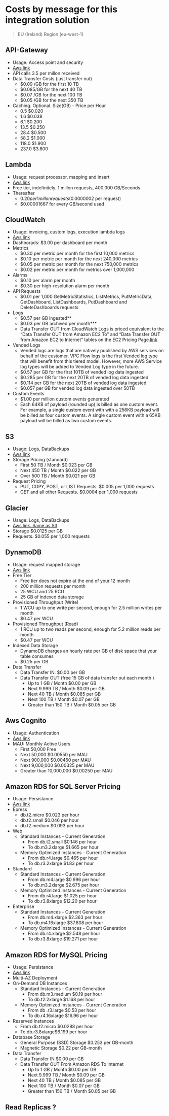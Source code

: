 # Costs by message for this integration solution 

> EU (Ireland) Region (eu-west-1)

## API-Gateway
* Usage: Access point and security
* [Aws link](https://aws.amazon.com/api-gateway/pricing/)
* API calls 3.5 per millon received
* Data Transfer Costs (just transfer out)
  * $0.09 /GB for the first 10 TB
  * $0.085/GB for the next  40 TB
  * $0.07 /GB for the next 100 TB
  * $0.05 /GB for the next 350 TB
* Caching. Optional. Size(GB) - Price per Hour
  * 0.5     $0.020
  * 1.6     $0.038
  * 6.1     $0.200
  * 13.5    $0.250
  * 28.4    $0.500
  * 58.2    $1.000
  * 118.0   $1.900
  * 237.0   $3.800

## Lambda
* Usage: request processor, mapping and insert
* [Aws link](https://aws.amazon.com/lambda/pricing/)
* Free tier, indefinitely. 1 millon requests, 400.000 GB/Seconds
* Thereafter
  * $0.20 per 1 millon requests ($0.0000002 per request)
  * $0.00001667 for every GB/second used

## CloudWatch
* Usage: invoicing, custom logs, execution lambda logs
* [Aws link](https://aws.amazon.com/cloudwatch/pricing/)
* Dashborads: $3.00 per dashboard per month
* Metrics
  * $0.30 per metric per month for the first 10,000 metrics
  * $0.10 per metric per month for the next 240,000 metrics
  * $0.05 per metric per month for the next 750,000 metrics
  * $0.02 per metric per month for metrics over 1,000,000
* Alarms
  * $0.10 per alarm per month
  * $0.30 per high-resolution alarm per month
* API Requests
  * $0.01 per 1,000 GetMetricStatistics, ListMetrics, PutMetricData, GetDashboard, ListDashboards, PutDashboard and DeleteDashboards requests
* Logs
  * $0.57 per GB ingested**
  * $0.03 per GB archived per month***
  * Data Transfer OUT from CloudWatch Logs is priced equivalent to the “Data Transfer OUT from Amazon EC2 To” and “Data Transfer OUT from Amazon EC2 to Internet” tables on the EC2 Pricing Page.[link](https://aws.amazon.com/ec2/pricing/on-demand/)
* Vended Logs
  * Vended logs are logs that are natively published by AWS services on behalf of the customer. VPC Flow logs is the first Vended log type that will benefit from this tiered model. However, more AWS Service log types will be added to Vended Log type in the future.
  * $0.57  per GB for the first 10TB of vended log data ingested
  * $0.285 per GB for the next  20TB of vended log data ingested
  * $0.114 per GB for the next  20TB of vended log data ingested
  * $0.057 per GB for vended log data ingested over 50TB
* Custom Events
  * $1.00 per million custom events generated
  * Each 64KB of payload (rounded up) is billed as one custom event. For example, a single custom event with with a 256KB payload will be billed as four custom events. A single custom event with a 65KB payload will be billed as two custom events.

## S3
* Usage: Logs, DataBackups
* [Aws link](https://aws.amazon.com/s3/pricing)
* Storage Pricing (standard)
  * First  50 TB / Month	$0.023 per GB
  * Next  450 TB / Month	$0.022 per GB
  * Over  500 TB / Month	$0.021 per GB
* Request Pricing
  * PUT, COPY, POST, or LIST Requests. 	 $0.005  per 1,000 requests
  * GET and all other Requests.            $0.0004 per 1,000 requests

## Glacier
* Usage: Logs, DataBackups
* [Aws link. Same as S3](https://aws.amazon.com/s3/pricing)
* Storage $0.0125 per GB
* Requests. $0.055 per 1,000 requests

## DynamoDB
* Usage: request mapped storage
* [Aws link](https://aws.amazon.com/dynamodb/pricing/)
* Free Tier
  - Free tier does not expire at the end of your 12 month
  - 200 million requests per month 
  - 25 WCU and 25 RCU
  - 25 GB of indexed data storage
* Provisioned Throughput (Write)
  - 1 WCU up to one write per second, enough for 2.5 million writes per month
  - $0.47 per WCU
* Provisioned Throughput (Read)
  - 1 RCU up to two reads per second, enough for 5.2 million reads per month
  - $0.47 per WCU
* Indexed Data Storage
  - DynamoDB charges an hourly rate per GB of disk space that your table consumes
  - $0.25 per GB
* Data Transfer
  - Data Transfer IN. $0.00 per GB
  - Data Transfer OUT (free 15 GB of data transfer out each month )
    * Up to 1 GB / Month $0.00 per GB
    * Next 9.999 TB / Month $0.09 per GB
    * Next 40 TB / Month  $0.085 per GB
    * Next 100 TB / Month $0.07 per GB
    * Greater than 150 TB / Month $0.05 per GB


## Aws Cognito
* Usage: Authentication
* [Aws link](https://aws.amazon.com/cognito/pricing/)
* MAU: Monthly Active Users
  - First            50,000      Free
  - Next             50,000  $0.00550 per MAU
  - Next            900,000  $0.00460 per MAU
  - Next          9,000,000  $0.00325 per MAU
  - Greater than 10,000,000  $0.00250 per MAU

## Amazon RDS for SQL Server Pricing
* Usage: Persistance
* [Aws link](https://aws.amazon.com/rds/sqlserver/pricing/)
* Epress
  - db.t2.micro   $0.023 per hour
  - db.t2.small   $0.046 per hour
  - db.t2.medium  $0.093 per hour
* Web 
  - Standard Instances - Current Generation
    * From   db.t2.small  $0.146 per hour
    * To   db.m3.2xlarge  $1.665 per hour
  - Memory Optimized Instances - Current Generation
    * From   db.r4.large  $0.465 per hour
    * To   db.r3.2xlarge  $1.83  per hour
* Standard
  - Standard Instances - Current Generation
    * From   db.m4.large  $0.996 per hour
    * To   db.m3.2xlarge  $2.675 per hour
  - Memory Optimized Instances - Current Generation
    * From   db.r4.large  $1.025 per hour
    * To   db.r3.8xlarge  $12.20 per hour
* Enterprise
  - Standard Instances - Current Generation
    * From  db.m4.xlarge  $2.363 per hour
    * To  db.m4.16xlarge $37.808 per hour
  - Memory Optimized Instances - Current Generation
    * From  db.r4.xlarge  $2.548 per hour
    * To  db.r3.8xlarge  $19.271 per hour


## Amazon RDS for MySQL Pricing
* Usage: Persistance
* [Aws link](https://aws.amazon.com/rds/mysql/pricing/)
* Multi-AZ Deployment
* On-Demand DB Instances
  * Standard Instances - Current Generation
    - From db.m3.medium  $0.19 per hour
    - To  db.t2.2xlarge $1.168 per hour
  * Memory Optimized Instances - Current Generation
    - From  db .r3.large  $0.53 per hour
    - To  db.r4.16xlarge $16.96 per hour
* Reserved Instances
  - From db.t2.micro  $0.0288 per hour
  - To  db.r3.8xlarge$6.199 per hour
* Database Storage
  - General Purpose (SSD) Storage $0.253 per GB-month
  - Magnetic Storage              $0.22  per GB-month
* Data Transfer
  - Data Transfer IN $0.00 per GB
  - Data Transfer OUT From Amazon RDS To Internet
    * Up to          1 GB / Month  $0.00  per GB
    * Next       9.999 TB / Month  $0.09  per GB
    * Next          40 TB / Month  $0.085 per GB
    * Next         100 TB / Month  $0.07  per GB
    * Greater than 150 TB / Month  $0.05  per GB


## Read Replicas ?
